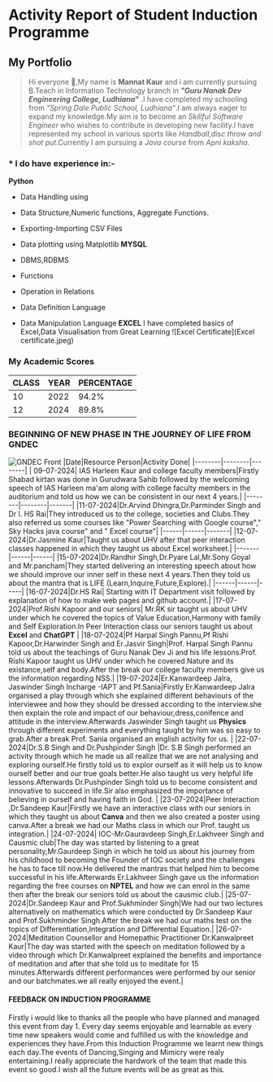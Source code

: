 # Activity Report of Student Induction Programme 
## My Portfolio
>Hi everyone :wave:,My name is **Mannat Kaur** and i am currently pursuing B.Teach in Information Technology branch in **_"Guru Nanak Dev Engineering College, Ludhiana_"** .I have completed my schooling from *"Spring Dale Public School, Ludhiana"*.I am always eager to expand my knowledge.My aim is to become an *Skillful Software Engineer* who wishes to contribute in developing new facility.I have represented my school in various sports like _Handball,disc throw and shot put_.Currently I am pursuing a *Java course* from *Apni kaksha*.

### * I do have experience in:-
 **Python**
  * Data Handling using
 
   * Data Structure,Numeric functions, Aggregate Functions.
   * Exporting-Importing CSV Files
   * Data plotting using Matplotlib
**MYSQL**
  * DBMS,RDBMS
  * Functions 
  * Operation in Relations
  * Data Definition Language 
  * Data Manipulation Language
**EXCEL**
I have completed basics of Excel,Data Visualisation from Great Learning
![Excel Certificate](Excel certificate.jpeg)
    

### My Academic Scores
CLASS|YEAR|PERCENTAGE 
----|----|----
|10|2022|94.2%|
|12|2024|89.8%|
### BEGINNING OF NEW PHASE IN THE JOURNEY OF LIFE FROM GNDEC
![GNDEC Front](gne_front.jpg)
|Date|Resource Person|Activity Done|
|--------|--------|--------|
| 09-07-2024| IAS Harleen Kaur and college faculty members|Firstly Shabad kirtan was done in Gurudwara Sahib followed by the welcoming speech of IAS Harleen ma'am along with college faculty members in the auditorium and told us how we can be consistent in our next 4 years.|
|--------|--------|-------|
|11-07-2024|Dr.Arvind Dhingra,Dr.Parminder Singh and Dr l. HS Rai|They introduced us to the college, societies and Clubs.They also referred us some courses like "Power Searching with Google course"," Sky Hacks java course" and " Excel course"|
|------|------|-------|
|12-07-2024|Dr.Jasmine Kaur|Taught us about UHV after that peer interaction classes happened in which they taught us about Excel worksheet.|
|-------|------|------|
|15-07-2024|Dr.Randhir Singh,Dr.Pyare Lal,Mr.Sony Goyal and Mr.pancham|They started  delivering an interesting speech about how we should improve our inner self in these next 4 years.Then they told us about the mantra that is LIFE (Learn,Inquire,Future,Explore).|
|------|------|-----|
|16-07-2024|Dr.HS Rai| Starting with IT Department visit followed by explanation of how to make web pages and github account.|
|17-07-2024|Prof.Rishi Kapoor and our seniors| Mr.RK sir taught us about UHV under which he covered the topics of Value Education,Harmony with family and Self Exploration.In Peer Interaction class our seniors taught us about **Excel** and **ChatGPT** |
|18-07-2024|Pf Harpal Singh Pannu,Pf Rishi Kapoor,Dr.Harwinder Singh and Er.Jasvir Singh|Prof. Harpal Singh Pannu told us about the teachings of Guru Nanak Dev Ji and his life lessons.Prof. Rishi Kapoor taught us UHV under which he covered Nature and its existance,self and body.After the break our college faculty members give us the information regarding NSS.|
|19-07-2024|Er.Kanwardeep Jalra, Jaswinder Singh Incharge -IAPT and Pf.Sania|Firstly Er.Kanwardeep Jalra organised a play through which she explained different behaviours of the interviewee and how they should be dressed according to the interview.she then explain the role and impact of our behaviour,dress,conifence and attitude in the interview.Afterwards Jaswinder Singh taught us **Physics** through different experiments and everything taught by him was so easy to grab.After a break Prof. Sania organised an english activity for us. |
|22-07-2024|Dr.S.B Singh and Dr.Pushpinder Singh |Dr. S.B Singh performed an activity through which he made us all realize that we are not analysing and exploring ourself.He firstly told us to explor ourself as it will help us to know ourself better and our true goals better.He also taught us very helpful life lessons.Afterwards Dr.Pushpinder Singh told us to become consistent and innovative to succeed in life.Sir also emphasized the importance of believing in ourself and having faith in God. |
|23-07-2024|Peer Interaction ,Dr.Sandeep Kaur|Firstly we have an interactive class with our seniors in which they taught us about **Canva** and then we also created a poster using canva.After a break we had our Maths class in which our Prof. taught us integration.|
|24-07-2024| IOC-Mr.Gauravdeep Singh,Er.Lakhveer Singh and Causmic club|The day was started by listening to a great personality,Mr.Gaurdeep Singh in which he told us about his journey from his childhood to becoming the Founder of IOC society and the challenges he has to face till now.He delivered the mantras that helped him to become successful in his life.Afterwards Er.Lakhveer Singh gave us the information regarding the free courses on **NPTEL** and how we can enrol in the same then after the break our seniors told us about the causmic club.|
|25-07-2024|Dr.Sandeep Kaur and Prof.Sukhminder Singh|We had our two lectures alternatively on mathematics which were conducted by Dr.Sandeep Kaur and Prof.Sukhminder Singh.After the break we had our maths test on the topics of Differentiation,Integration and Differential Equation.|
|26-07-2024|Meditation Counsellor and Homepathic Practitioner Dr.Kanwalpreet Kaur|The day was started with the speech on meditation followed by a video through which Dr.Kanwalpreet explained the benefits and importance of meditation and after that she told us to meditate for 15 minutes.Afterwards different performances were performed by our senior and our batchmates.we all really enjoyed the event.|
#### FEEDBACK ON INDUCTION PROGRAMME
Firstly i would like to thanks all the people who have planned and managed this event from day 1. Every day seems enjoyable and learnable as every time new speakers would come and fulfilled us with the knowledge and experiences they have.From this Induction Programme we learnt new things each day.The events of Dancing,Singing and Mimicry were realy entertaining.I really appreciate the hardwork of the team that made this event so good.I wish all the future events will be as great as this.
